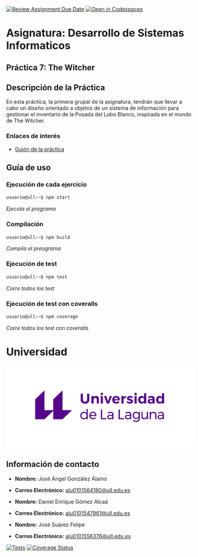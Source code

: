 [![Review Assignment Due Date](https://classroom.github.com/assets/deadline-readme-button-22041afd0340ce965d47ae6ef1cefeee28c7c493a6346c4f15d667ab976d596c.svg)](https://classroom.github.com/a/nao75Rei)
[![Open in Codespaces](https://classroom.github.com/assets/launch-codespace-2972f46106e565e64193e422d61a12cf1da4916b45550586e14ef0a7c637dd04.svg)](https://classroom.github.com/open-in-codespaces?assignment_repo_id=18658541)

# **Asignatura: Desarrollo de Sistemas Informaticos**

## **Práctica 7: The Witcher**

## Descripción de la Práctica
En esta práctica, la primera grupal de la asignatura, tendrán que llevar a cabo un diseño orientado a objetos de un sistema de información para gestionar el inventario de la Posada del Lobo Blanco, inspirada en el mundo de The Witcher.

### Enlaces de interés
- [Guión de la práctica](https://ull-esit-inf-dsi-2425.github.io/prct07-witcher-dataModel/)

## Guía de uso

### Ejecución de cada ejercicio
```bash
usuario@ull:~$ npm start
```
_Ejecuta el programa_ 

### Compilación
```bash
usuario@ull:~$ npm build
```
_Compila el preograma_ 

### Ejecución de test
```bash
usuario@ull:~$ npm test
```
_Corre todos los test_ 

### Ejecución de test con coveralls
```bash
usuario@ull:~$ npm coverage
```
_Corre todos los test con coveralls_ 
# Universidad

![Logo ULL](img/marca-universidad-de-la-laguna-original.png)

## Información de contacto

- **Nombre:** José Ángel González Álamo
- **Correo Electrónico:** alu0101564180@ull.edu.es

- **Nombre:** Daniel Enrique Gómez Alcaá
- **Correo Electrónico:** alu0101547961@ull.edu.es
  
- **Nombre:** José Suárez Felipe
- **Correo Electrónico:** alu0101556376@ull.edu.es

[![Tests](https://github.com/ULL-ESIT-INF-DSI-2425/prct07-witcher-datamodel-groupm/actions/workflows/ci.yml/badge.svg)](https://github.com/ULL-ESIT-INF-DSI-2425/prct07-witcher-datamodel-groupm/actions/workflows/ci.yml)
[![Coverage Status](https://coveralls.io/repos/github/ULL-ESIT-INF-DSI-2425/prct07-witcher-datamodel-groupm/badge.svg?branch=main)](https://coveralls.io/github/ULL-ESIT-INF-DSI-2425/prct07-witcher-datamodel-groupm?branch=main)